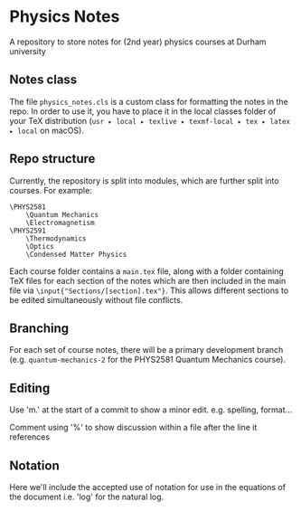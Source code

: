 # Physics Notes
A repository to store notes for (2nd year) physics courses at Durham university

## Notes class

The file `physics_notes.cls` is a custom class for formatting the notes in the repo. In order to use it, you have to place it in the local classes folder of your TeX distribution (⁨`usr⁩ ▸ ⁨local⁩ ▸ ⁨texlive⁩ ▸ ⁨texmf-local⁩ ▸ ⁨tex⁩ ▸ ⁨latex⁩ ▸ ⁨local⁩` on macOS). 

## Repo structure

Currently, the repository is split into modules, which are further split into courses. For example:

```
\PHYS2581
	\Quantum Mechanics
	\Electromagnetism
\PHYS2591
	\Thermodynamics
	\Optics
	\Condensed Matter Physics
```

Each course folder contains a `main.tex` file, along with a folder containing TeX files for each section of the notes which are then included in the main file via `\input{"Sections/[section].tex"}`. This allows different sections to be edited simultaneously without file conflicts. 


## Branching

For each set of course notes, there will be a primary development branch (e.g. `quantum-mechanics-2` for the PHYS2581 Quantum Mechanics course). 

## Editing 

Use 'm.' at the start of a commit to show a minor edit. e.g. spelling, format...

Comment using '%' to show discussion within a file after the line it references 

## Notation 

Here we'll include the accepted use of notation for use in the equations of the document i.e. 'log' for the natural log.
